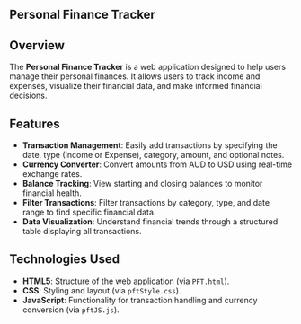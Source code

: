 ## Personal Finance Tracker

## Overview

The **Personal Finance Tracker** is a web application designed to help users manage their personal finances. It allows users to track income and expenses, visualize their financial data, and make informed financial decisions.

## Features

- **Transaction Management**: Easily add transactions by specifying the date, type (Income or Expense), category, amount, and optional notes.
- **Currency Converter**: Convert amounts from AUD to USD using real-time exchange rates.
- **Balance Tracking**: View starting and closing balances to monitor financial health.
- **Filter Transactions**: Filter transactions by category, type, and date range to find specific financial data.
- **Data Visualization**: Understand financial trends through a structured table displaying all transactions.

## Technologies Used

- **HTML5**: Structure of the web application (via `PFT.html`).
- **CSS**: Styling and layout (via `pftStyle.css`).
- **JavaScript**: Functionality for transaction handling and currency conversion (via `pftJS.js`).
